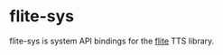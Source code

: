 # flite-sys

flite-sys is system API bindings for the [flite](https://github.com/festvox/flite/) TTS library.